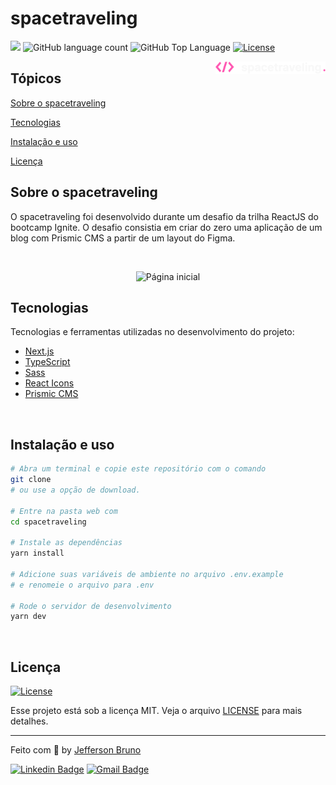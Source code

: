 # spacetraveling

<p>
  <img src="https://img.shields.io/badge/made%20by-JBRUNNO-FF57B2?style=flat-square">
  <img alt="GitHub language count" src="https://img.shields.io/github/languages/count/jbrunno/spacetraveling?color=FF57B2&style=flat-square">
  <img alt="GitHub Top Language" src="https://img.shields.io/github/languages/top/jbrunno/spacetraveling?color=FF57B2&style=flat-square">
  <a href="https://opensource.org/licenses/MIT">
    <img alt="License" src="https://img.shields.io/badge/license-MIT-FF57B2?style=flat-square">
  </a>

</p>

<img align="right" src="public/logo.svg" width="35%" alt="spacetraveling">

## Tópicos

[Sobre o spacetraveling](#sobre-o-spacetraveling)

[Tecnologias](#tecnologias)

[Instalação e uso](#instalação-e-uso)

[Licença](#licença)
<br>

## Sobre o spacetraveling

O spacetraveling foi desenvolvido durante um desafio da trilha ReactJS do bootcamp Ignite. O desafio consistia em criar do zero uma aplicação de um blog com Prismic CMS a partir de um layout do Figma.

<br>

<p align="center">
  <img src=".github/cover.png" alt="Página inicial">
</p>

## Tecnologias

Tecnologias e ferramentas utilizadas no desenvolvimento do projeto:

- [Next.js](https://nextjs.org/)
- [TypeScript](https://www.typescriptlang.org/)
- [Sass](https://sass-lang.com/)
- [React Icons](https://react-icons.github.io/react-icons/)
- [Prismic CMS](https://prismic.io/)

<br>

## Instalação e uso

```bash
# Abra um terminal e copie este repositório com o comando
git clone
# ou use a opção de download.

# Entre na pasta web com
cd spacetraveling

# Instale as dependências
yarn install

# Adicione suas variáveis de ambiente no arquivo .env.example
# e renomeie o arquivo para .env

# Rode o servidor de desenvolvimento
yarn dev
```

<br>

## Licença

<a href="https://opensource.org/licenses/MIT">
    <img alt="License" src="https://img.shields.io/badge/license-MIT-FF57B2?style=flat-square">
</a>

<br>

Esse projeto está sob a licença MIT. Veja o arquivo [LICENSE](/LICENSE) para mais detalhes.

---

Feito com :purple_heart: by [Jefferson Bruno](https://github.com/jbrunno)

[![Linkedin Badge](https://img.shields.io/badge/-Jefferson&Bruno-blue?style=flat-square&logo=Linkedin&logoColor=white&link=https://www.linkedin.com/in/jefferson-bruno-venero-da-silva-b953a31bb/)](https://www.linkedin.com/in/jefferson-bruno-venero-da-silva-b953a31bb/)
[![Gmail Badge](https://img.shields.io/badge/-j.bruno@fisica.ufmt.br-c14438?style=flat-square&logo=Gmail&logoColor=white&link=mailto:j.bruno@fisica.ufmt.br)](mailto:j.bruno@fisica.ufmt.br)
